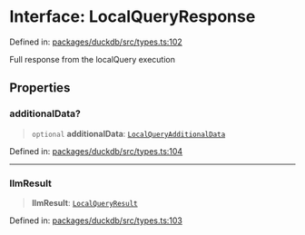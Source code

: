 # Interface: LocalQueryResponse

Defined in: [packages/duckdb/src/types.ts:102](https://github.com/GeoDaCenter/openassistant/blob/29609671cd3dde9838cd883f922b4386c5dff272/packages/duckdb/src/types.ts#L102)

Full response from the localQuery execution

## Properties

### additionalData?

> `optional` **additionalData**: [`LocalQueryAdditionalData`](LocalQueryAdditionalData.md)

Defined in: [packages/duckdb/src/types.ts:104](https://github.com/GeoDaCenter/openassistant/blob/29609671cd3dde9838cd883f922b4386c5dff272/packages/duckdb/src/types.ts#L104)

***

### llmResult

> **llmResult**: [`LocalQueryResult`](../type-aliases/LocalQueryResult.md)

Defined in: [packages/duckdb/src/types.ts:103](https://github.com/GeoDaCenter/openassistant/blob/29609671cd3dde9838cd883f922b4386c5dff272/packages/duckdb/src/types.ts#L103)
